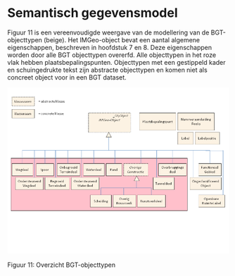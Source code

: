# Semantisch gegevensmodel

Figuur 11 is een vereenvoudigde weergave van de modellering van de BGT-objecttypen (beige). Het IMGeo-object bevat een aantal algemene
eigenschappen, beschreven in hoofdstuk 7 en 8. Deze eigenschappen worden door alle BGT objecttypen overerfd. Alle objecttypen in het roze vlak hebben plaatsbepalingspunten. Objecttypen met een gestippeld kader en schuingedrukte tekst zijn abstracte objecttypen en komen niet als concreet object voor in een BGT dataset.

![Overzicht BGT-objecttypen](../afbeeldingen-opmaak/bgt-fig-semantisch-gegevensmodel.png)

Figuur 11: Overzicht BGT-objecttypen
